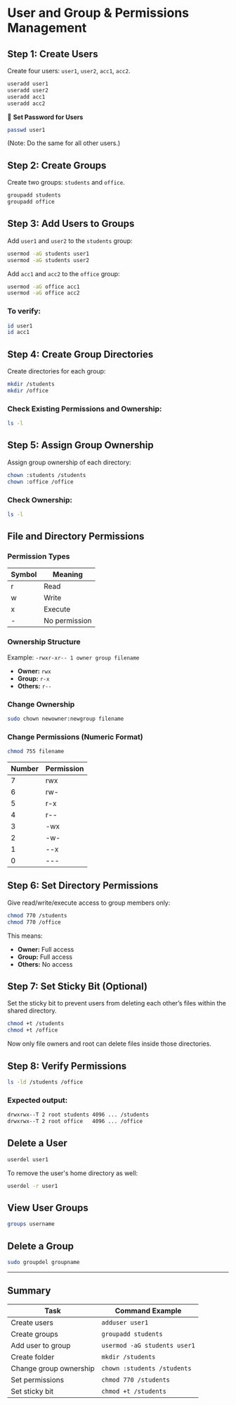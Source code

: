 # User and Group & Permissions Management 

## Step 1: Create Users
Create four users: `user1`, `user2`, `acc1`, `acc2`.

```bash
useradd user1
useradd user2
useradd acc1
useradd acc2
````

🔑 **Set Password for Users**

```bash
passwd user1
```

(Note: Do the same for all other users.)

## Step 2: Create Groups

Create two groups: `students` and `office`.

```bash
groupadd students
groupadd office
```

## Step 3: Add Users to Groups

Add `user1` and `user2` to the `students` group:

```bash
usermod -aG students user1
usermod -aG students user2
```

Add `acc1` and `acc2` to the `office` group:

```bash
usermod -aG office acc1
usermod -aG office acc2
```

### To verify:

```bash
id user1
id acc1
```

## Step 4: Create Group Directories

Create directories for each group:

```bash
mkdir /students
mkdir /office
```

### Check Existing Permissions and Ownership:

```bash
ls -l
```

## Step 5: Assign Group Ownership

Assign group ownership of each directory:

```bash
chown :students /students
chown :office /office
```

### Check Ownership:

```bash
ls -l
```

## File and Directory Permissions

### Permission Types

| Symbol | Meaning       |
| ------ | ------------- |
| r      | Read          |
| w      | Write         |
| x      | Execute       |
| -      | No permission |

### Ownership Structure

Example: `-rwxr-xr-- 1 owner group filename`

* **Owner:** `rwx`
* **Group:** `r-x`
* **Others:** `r--`

### Change Ownership

```bash
sudo chown newowner:newgroup filename
```

### Change Permissions (Numeric Format)

```bash
chmod 755 filename
```

| Number | Permission |
| ------ | ---------- |
| 7      | rwx        |
| 6      | rw-        |
| 5      | r-x        |
| 4      | r--        |
| 3      | -wx        |
| 2      | -w-        |
| 1      | --x        |
| 0      | ---        |

## Step 6: Set Directory Permissions

Give read/write/execute access to group members only:

```bash
chmod 770 /students
chmod 770 /office
```

This means:

* **Owner:** Full access
* **Group:** Full access
* **Others:** No access

## Step 7: Set Sticky Bit (Optional)

Set the sticky bit to prevent users from deleting each other’s files within the shared directory.

```bash
chmod +t /students
chmod +t /office
```

Now only file owners and root can delete files inside those directories.

## Step 8: Verify Permissions

```bash
ls -ld /students /office
```

### Expected output:

```bash
drwxrwx--T 2 root students 4096 ... /students
drwxrwx--T 2 root office   4096 ... /office
```

## Delete a User

```bash
userdel user1
```

To remove the user's home directory as well:

```bash
userdel -r user1
```

## View User Groups

```bash
groups username
```

## Delete a Group

```bash
sudo groupdel groupname
```

---

## Summary

| Task                   | Command Example              |
| ---------------------- | ---------------------------- |
| Create users           | `adduser user1`              |
| Create groups          | `groupadd students`          |
| Add user to group      | `usermod -aG students user1` |
| Create folder          | `mkdir /students`            |
| Change group ownership | `chown :students /students`  |
| Set permissions        | `chmod 770 /students`        |
| Set sticky bit         | `chmod +t /students`         |
